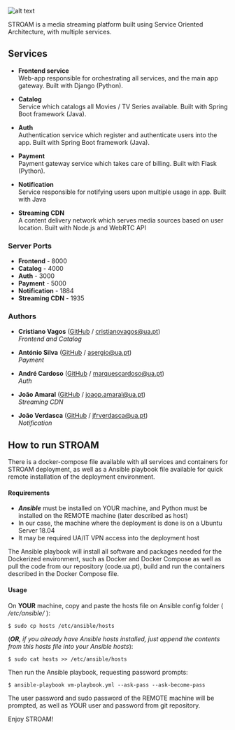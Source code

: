 ![alt text](http://code.ua.pt/projects/es1819-stroam/repository/revisions/master/raw/logo.png)

STROAM is a media streaming platform built using Service Oriented Architecture, with multiple services.


## Services
* **Frontend service**  
Web-app responsible for orchestrating all services, and the main app gateway.
Built with Django (Python).

* **Catalog**  
Service which catalogs all Movies / TV Series available.
Built with Spring Boot framework (Java).

* **Auth**  
Authentication service which register and authenticate users into the app.
Built with Spring Boot framework (Java).

* **Payment**  
Payment gateway service which takes care of billing.
Built with Flask (Python).

* **Notification**  
Service responsible for notifying users upon multiple usage in app.
Built with Java

* **Streaming CDN**  
A content delivery network which serves media sources based on user location.
Built with Node.js and WebRTC API


### Server Ports
* **Frontend** - 8000
* **Catalog** - 4000
* **Auth** - 3000
* **Payment** - 5000
* **Notification** - 1884
* **Streaming CDN** - 1935 


### Authors
* **Cristiano Vagos** ([GitHub](https://github.com/cristianovagos) / [cristianovagos@ua.pt](mailto:cristianovagos@ua.pt))  
_Frontend and Catalog_

* **António Silva** ([GitHub](https://github.com/asergios) / [asergio@ua.pt](mailto:asergio@ua.pt))  
_Payment_

* **André Cardoso** ([GitHub](https://github.com/aCard0s0) / [marquescardoso@ua.pt](mailto:marquescardoso@ua.pt))   
_Auth_

* **João Amaral** ([GitHub](https://github.com/joaoamaral28) / [joaop.amaral@ua.pt](mailto:joaop.amaral@ua.pt))  
_Streaming CDN_

* **João Verdasca** ([GitHub](https://github.com/jfrverdasca) / [jfrverdasca@ua.pt](mailto:jfrverdasca@ua.pt))  
_Notification_




## How to run STROAM

There is a docker-compose file available with all services and containers for STROAM deployment, 
as well as a Ansible playbook file available for quick remote installation of the deployment environment.

#### Requirements
* **_Ansible_** must be installed on YOUR machine, and Python must be installed on the REMOTE machine (later described as host)
* In our case, the machine where the deployment is done is on a Ubuntu Server 18.04
* It may be required UA/IT VPN access into the deployment host

The Ansible playbook will install all software and packages needed for the Dockerized environment, such as Docker and Docker Compose
as well as pull the code from our repository (code.ua.pt), build and run the containers described in the Docker Compose file.

#### Usage
On **YOUR** machine, copy and paste the hosts file on Ansible config folder ( _/etc/ansible/_ ):
```
$ sudo cp hosts /etc/ansible/hosts
```

(_**OR**, if you already have Ansible hosts installed, just append the contents from this hosts file into your Ansible hosts_):
```
$ sudo cat hosts >> /etc/ansible/hosts
```

Then run the Ansible playbook, requesting password prompts:
```
$ ansible-playbook vm-playbook.yml --ask-pass --ask-become-pass
```
The user password and sudo password of the REMOTE machine will be prompted, as well as YOUR user and password from git repository.

Enjoy STROAM!